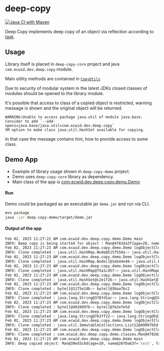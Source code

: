 # deep-copy

[![Java CI with Maven](https://github.com/unrealwork/deep-copy/actions/workflows/maven.yml/badge.svg)](https://github.com/unrealwork/deep-copy/actions/workflows/maven.yml)

Deep Copy implements deep copy of an object via reflection according
to [task](https://github.com/Ecwid/new-job/blob/master/Deep-clone.md).

## Usage

Library itself is placed in `deep-copy-core` project and java `com.ecwid.dev.deep.copy` module.

Main utility methods are contained in [`CopyUtils`](deep-copy-core/src/main/java/com/ecwid/dev/util/CopyUtils.java)

Due to security of modular system in the latest JDKs closed classes of modules should be opened to the library module.

It's possible that access to class of a copied object is restricted, warning message is shown and the original object will be returned.

```
WARNING:Unable to access package java.util of module java.base. 
Consider to add `--add-opens=java.base/java.util=com.ecwid.dev.deep.copy`
VM option to make class java.util.HashSet available for copying.
```

In that case the message contains hint, how to provide access to some class.

## Demo App

- Example of library usage shown in `deep-copy-demo` project.
- Demo uses `deep-copy-core` library as dependency.
- Main class of the app is [com.ecwid.dev.deep.copy.demo.Demo](deep-copy-demo/src/main/java/com/ecwid/dev/deep/copy/demo/Demo.java)

#### Run

Demo could be packaged as an executable jar `demo.jar` and run via CLI.
  ```bash
  mvn package
  java -jar deep-copy-demo/target/demo.jar
  ```

#### Output of the app

```bash
Feb 02, 2023 11:27:22 AM com.ecwid.dev.deep.copy.demo.Demo main
INFO: Deep copy is being started for object : Man@4783da3f{age=20, name@378fd1ac='test', favoriteBooks@49097b5d=[Lord of the Rings]}
Feb 02, 2023 11:27:23 AM com.ecwid.dev.deep.copy.demo.Demo logObjectClone
INFO: Clone completed : java.util.HashMap.Node@515f550a-> java.util.HashMap.Node@379619aa
Feb 02, 2023 11:27:23 AM com.ecwid.dev.deep.copy.demo.Demo logObjectClone
INFO: Clone completed : java.util.HashMap.Node[]@1eb44e46-> java.util.HashMap.Node[]@cac736f
Feb 02, 2023 11:27:23 AM com.ecwid.dev.deep.copy.demo.Demo logObjectClone
INFO: Clone completed : java.util.HashMap@75a1cd57-> java.util.HashMap@123a439b
Feb 02, 2023 11:27:23 AM com.ecwid.dev.deep.copy.demo.Demo logObjectClone
INFO: Clone completed : java.util.HashSet@c2e1f26-> java.util.HashSet@7de26db8
Feb 02, 2023 11:27:23 AM com.ecwid.dev.deep.copy.demo.Demo logObjectClone
INFO: Clone completed : byte[]@1175e2db-> byte[]@36aa7bc2
Feb 02, 2023 11:27:23 AM com.ecwid.dev.deep.copy.demo.Demo logObjectClone
INFO: Clone completed : java.lang.String@378fd1ac-> java.lang.String@26f0a63f
Feb 02, 2023 11:27:23 AM com.ecwid.dev.deep.copy.demo.Demo logObjectClone
INFO: Clone completed : byte[]@4926097b-> byte[]@762efe5d
Feb 02, 2023 11:27:23 AM com.ecwid.dev.deep.copy.demo.Demo logObjectClone
INFO: Clone completed : java.lang.String@7637f22-> java.lang.String@5d22bbb7
Feb 02, 2023 11:27:23 AM com.ecwid.dev.deep.copy.demo.Demo logObjectClone
INFO: Clone completed : java.util.ImmutableCollections.List12@49097b5d-> java.util.ImmutableCollections.List12@3830f1c0
Feb 02, 2023 11:27:23 AM com.ecwid.dev.deep.copy.demo.Demo logObjectClone
INFO: Clone completed : com.ecwid.dev.deep.copy.demo.classes.Man@4783da3f-> com.ecwid.dev.deep.copy.demo.classes.Man@39ed3c8d
Feb 02, 2023 11:27:23 AM com.ecwid.dev.deep.copy.demo.Demo main
INFO: Deep copied object: Man@39ed3c8d{age=20, name@26f0a63f='test', favoriteBooks@3830f1c0=[Lord of the Rings]}
```
